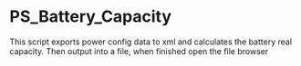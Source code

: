 # PS_Battery_Capacity
This script exports power config data to xml and calculates the battery real capacity.
Then output into a file, when finished open the file browser
